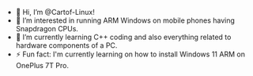 - 👋 Hi, I’m @Cartof-Linux!
- 👀 I’m interested in running ARM Windows on mobile phones having Snapdragon CPUs.
- 🌱 I’m currently learning C++ coding and also everything related to hardware components of a PC.
- ⚡ Fun fact: I'm currently learning on how to install Windows 11 ARM on OnePlus 7T Pro.

<!---
Cartof-Linux/Cartof-Linux is a ✨ special ✨ repository because its `README.md` (this file) appears on your GitHub profile.
You can click the Preview link to take a look at your changes.
--->
